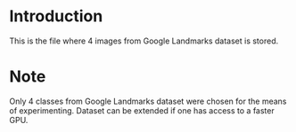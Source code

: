 # Introduction
This is the file where 4 images from Google Landmarks dataset is stored.

# Note
Only 4 classes from Google Landmarks dataset were chosen for the means of experimenting. Dataset can be extended if one has access to a faster GPU.
